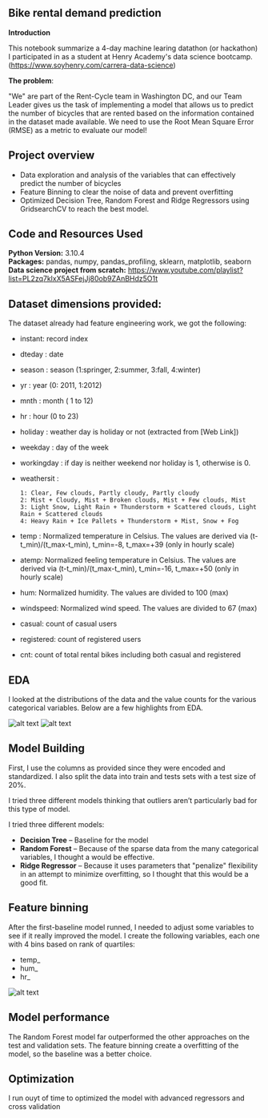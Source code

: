 ## Bike rental demand prediction
<b>Introduction</b>

This notebook summarize a 4-day machine learing datathon (or hackathon) I participated in as a student at Henry Academy's data science bootcamp.(https://www.soyhenry.com/carrera-data-science)

<b>The problem</b>:

"We" are part of the Rent-Cycle team in Washington DC, and our Team Leader gives us the task of implementing a model that allows us to predict the number of bicycles that are rented based on the information contained in the dataset made available.
We need to use the Root Mean Square Error (RMSE) as a metric to evaluate our model!

## Project overview
* Data exploration and analysis of the variables that can effectively predict the number of bicycles 
* Feature Binning to clear the noise of data and prevent overfitting
* Optimized Decision Tree, Random Forest and Ridge Regressors using GridsearchCV to reach the best model. 


## Code and Resources Used 
**Python Version:** 3.10.4  
**Packages:** pandas, numpy, pandas_profiling, sklearn, matplotlib, seaborn  
**Data science project from scratch:** https://www.youtube.com/playlist?list=PL2zq7klxX5ASFejJj80ob9ZAnBHdz5O1t  


## Dataset dimensions provided:
The dataset already had feature engineering work, we got the following:

* instant: record index
* dteday : date
* season : season (1:springer, 2:summer, 3:fall, 4:winter)
* yr : year (0: 2011, 1:2012)
* mnth : month ( 1 to 12)
* hr : hour (0 to 23)
* holiday : weather day is holiday or not (extracted from [Web Link])
* weekday : day of the week
* workingday : if day is neither weekend nor holiday is 1, otherwise is 0.
* weathersit :

      1: Clear, Few clouds, Partly cloudy, Partly cloudy
      2: Mist + Cloudy, Mist + Broken clouds, Mist + Few clouds, Mist
      3: Light Snow, Light Rain + Thunderstorm + Scattered clouds, Light Rain + Scattered clouds
      4: Heavy Rain + Ice Pallets + Thunderstorm + Mist, Snow + Fog
* temp : Normalized temperature in Celsius. The values are derived via (t-t_min)/(t_max-t_min), t_min=-8, t_max=+39 (only in hourly scale)
* atemp: Normalized feeling temperature in Celsius. The values are derived via (t-t_min)/(t_max-t_min), t_min=-16, t_max=+50 (only in hourly scale)
* hum: Normalized humidity. The values are divided to 100 (max)
* windspeed: Normalized wind speed. The values are divided to 67 (max)
* casual: count of casual users
* registered: count of registered users
* cnt: count of total rental bikes including both casual and registered

## EDA
I looked at the distributions of the data and the value counts for the various categorical variables. Below are a few highlights from EDA. 

![alt text](https://github.com/cvillarragamo/Datathon-Bike-Rental-ML/blob/main/figures/linear_correlation.png "linear correlation")
![alt text](https://github.com/cvillarragamo/Datathon-Bike-Rental-ML/blob/main/figures/distributions.png "Distribution")

## Model Building 

First, I use the columns as provided since they were encoded and standardized. I also split the data into train and tests sets with a test size of 20%.   

I tried three different models thinking that outliers aren’t particularly bad for this type of model.   

I tried three different models:
*	**Decision Tree** – Baseline for the model
*	**Random Forest** – Because of the sparse data from the many categorical variables, I thought a would be effective.
*	**Ridge Regressor** – Because it uses parameters that "penalize" flexibility in an attempt to minimize overfitting, so I thought that this would be a good fit. 

## Feature binning
After the first-baseline model runned, I needed to adjust some variables to see if it really improved the model. I create the following variables, each one with 4 bins based on rank of quartiles:

* temp_ 
* hum_
* hr_

![alt text](https://github.com/cvillarragamo/Datathon-Bike-Rental-ML/blob/main/figures/featured.png "Feature binning")

## Model performance
The Random Forest model far outperformed the other approaches on the test and validation sets. 
The feature binning create a overfitting of the model, so the baseline was a better choice.


## Optimization 
I run ouyt of time to optimized the model with advanced regressors and cross validation
